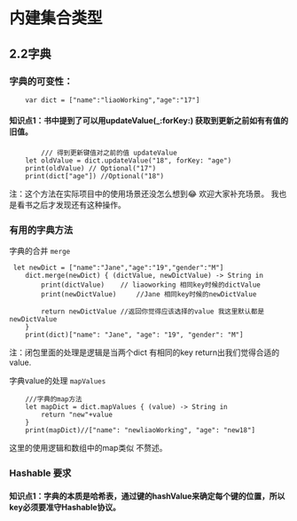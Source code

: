 # 内建集合类型

##  2.2字典
### 字典的可变性：
        var dict = ["name":"liaoWorking","age":"17"]


#### 知识点1：书中提到了可以用updateValue(_:forKey:) 获取到更新之前如有有值的旧值。

            /// 得到更新键值对之前的值 updateValue
        let oldValue = dict.updateValue("18", forKey: "age")
        print(oldValue) // Optional("17")
        print(dict["age"]) //Optional("18")


注：这个方法在实际项目中的使用场景还没怎么想到😂 欢迎大家补充场景。 我也是看书之后才发现还有这种操作。


### 有用的字典方法

字典的合并  ```merge```

     let newDict = ["name":"Jane","age":"19","gender":"M"]
        dict.merge(newDict) { (dictValue, newDictValue) -> String in
            print(dictValue)    // liaoworking 相同key时候的dictValue
            print(newDictValue)     //Jane 相同key时候的newDictValue
            
            return newDictValue //返回你觉得应该选择的value 我这里默认都是newDictValue
        }
        print(dict)["name": "Jane", "age": "19", "gender": "M"]

注：闭包里面的处理是逻辑是当两个dict 有相同的key  return出我们觉得合适的value.


字典value的处理  ```mapValues```


        ///字典的map方法
        let mapDict = dict.mapValues { (value) -> String in
            return "new"+value
        }
        print(mapDict)//["name": "newliaoWorking", "age": "new18"]
        
       
 这里的使用逻辑和数组中的map类似 不赘述。

### Hashable 要求
#### 知识点1：字典的本质是哈希表，通过键的hashValue来确定每个键的位置，所以key必须要准守Hashable协议。

